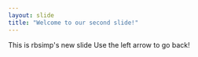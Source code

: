 ```yaml
---
layout: slide
title: "Welcome to our second slide!"
---
```

This is rbsimp's new slide
Use the left arrow to go back!
